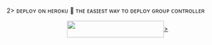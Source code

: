 2>  ᴅᴇᴘʟᴏʏ ᴏɴ ʜᴇʀᴏᴋᴜ​ 🚀</h2> 
ᴛʜᴇ ᴇᴀsɪᴇsᴛ ᴡᴀʏ ᴛᴏ ᴅᴇᴘʟᴏʏ  ɢʀᴏᴜᴘ ᴄᴏɴᴛʀᴏʟʟᴇʀ 
<p align="center"><a 
src="https://telegra.ph/file/5ae909af936d74649bba5.jpg"               href="https://github.com/Shivasengar12/Nyka"> <img                                src="https://img.shields.io/badge/Deploy%20To%20Heroku-black?style=for-the-badge&logo=heroku" width="220" height="38.45"template=https://github.com/Shivasengar12/Nyka"
 ━━━━━━━━━━━━━━━━━━━━
<h3 align="center">>

